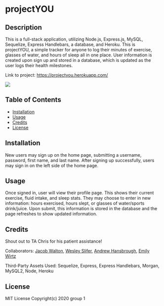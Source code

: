 # projectYOU

## Description

This is a full-stack application, utilizing Node.js, Express.js, MySQL, Sequelize, Express Handlebars, a database, and Heroku. This is projectYOU, a simple tracker for anyone to log their minutes of exercise, glasses of water, and hours of sleep all in one place. User information is created upon sign up and stored in a database, which is updated as the user logs their health milestones.

Link to project: https://projectyou.herokuapp.com/

<img src="https://img.shields.io/github/last-commit/ewirtz3/projectYOU?style=for-the-badge"/>

## Table of Contents

- [Installation](#installation)
- [Usage](#usage)
- [Credits](#credits)
- [License](#license)

## Installation

New users may sign up on the home page, submitting a username, password, first name, and last name. After signing up successfully, users may sign in on the left side of the home page.

## Usage

Once signed in, user will view their profile page. This shows their current exercise, fluid intake, and sleep stats. They may choose to enter in new information: hours exercised, hours slept, or glasses of water/sports drink/juice. Upon submit, this information is stored in the database and the page refreshes to show updated information.

## Credits

Shout out to TA Chris for his patient assistance!

Collaborators: <a href="https://github.com/jawalton6616">Jacob Walton</a>, <a href="https://github.com/wslifer">Wesley Slifer</a>, <a href="https://github.com/hansbrougha">Andrew Hansbrough</a>, <a href="https://github.com/ewirtz3">Emily Wirtz</a>

Third-Party Assets Used: Sequelize, Express, Express Handlebars, Morgan, MySQL2, Node, Heroku

## License

MIT License Copyright(c) 2020 group 1
